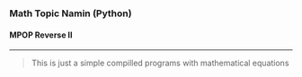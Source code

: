 ### Math Topic Namin (Python)
#### MPOP Reverse II
---
> This is just a simple compilled programs with mathematical equations